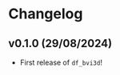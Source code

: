 # Changelog

<!--next-version-placeholder-->

## v0.1.0 (29/08/2024)

- First release of `df_bvi3d`!